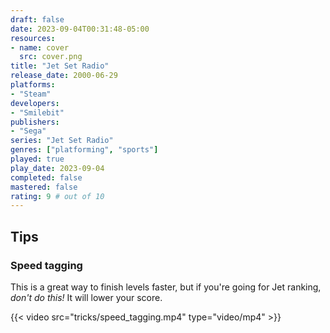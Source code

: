 ```yaml
---
draft: false
date: 2023-09-04T00:31:48-05:00
resources:
- name: cover
  src: cover.png
title: "Jet Set Radio"
release_date: 2000-06-29
platforms:
- "Steam"
developers: 
- "Smilebit"
publishers:
- "Sega"
series: "Jet Set Radio"
genres: ["platforming", "sports"]
played: true
play_date: 2023-09-04
completed: false
mastered: false
rating: 9 # out of 10
---
```


## Tips

### Speed tagging

This is a great way to finish levels faster, but if you're going for Jet ranking, *don't do this!* It will lower your score.

{{< video src="tricks/speed_tagging.mp4" type="video/mp4" >}}
